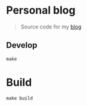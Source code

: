 # Personal blog

> Source code for my [blog](https://oligot.be/)

## Develop

```shell
make
```

# Build

```shell
make build
```

